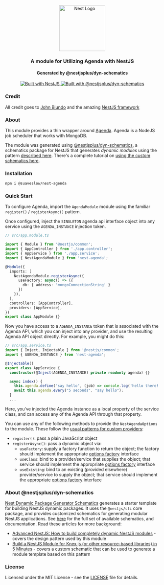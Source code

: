 <h1 align="center"></h1>

<div align="center">
  <a href="http://nestjs.com/" target="_blank">
    <img src="https://nestjs.com/img/logo_text.svg" width="150" alt="Nest Logo" />
  </a>
</div>

<h3 align="center">A module for Utilizing Agenda with NestJS</h3>
<h4 align="center">Generated by @nestjsplus/dyn-schematics</h4>

<div align="center">
  <a href="https://nestjs.com" target="_blank">
    <img src="https://img.shields.io/badge/built%20with-NestJs-red.svg" alt="Built with NestJS">
  </a>
  <a href="https://github.com/nestjsplus/dyn-schematics">
    <img src="https://img.shields.io/badge/Built%20with-%40nestjsplus%2Fdyn--schematics-brightgreen" alt="Built with @nestjsplus/dyn-schematics">
  </a>
</div>

### Credit
All credit goes to [John Biundo](https://github.com/johnbiundo) and the amazing [NestJS framework](https://nestjs.com/)

### About

This module provides a thin wrapper around [Agenda](https://github.com/agenda/agenda). Agenda is a NodeJS job scheduler that works with MongoDB.

The module was generated using [@nestjsplus/dyn-schematics](https://github.com/nestjsplus/dyn-schematics), a schematics package for NestJS that generates *dynamic modules* using the pattern [described here](https://dev.to/nestjs/advanced-nestjs-how-to-build-completely-dynamic-nestjs-modules-1370). There's a complete tutorial on [using the custom schematics here](https://dev.to/nestjs/build-a-nestjs-module-for-knex-js-or-other-resource-based-libraries-in-5-minutes-12an).

### Installation

```bash
npm i @suaveslow/nest-agenda
```

### Quick Start

To configure Agenda, import the `AgendaModule` module using the familiar `register()` / `registerAsync()` pattern.

Once configured, inject the `SINGLETON` agenda api interface object into any service using the `AGENDA_INSTANCE` injection token.

```typescript
// src/app.module.ts

import { Module } from '@nestjs/common';
import { AppController } from './app.controller';
import { AppService } from './app.service';
import { NestAgendaModule } from 'nest-agenda';

@Module({
  imports: [
    NestAgendaModule.registerAsync({
      useFactory: async() => ({
        db: { address: 'mongoConnectionString' }
      })
    }),
  ],
  controllers: [AppController],
  providers: [AppService],
})
export class AppModule {}
```

Now you have access to a `AGENDA_INSTANCE` token that is associated with the Agenda API, which you can inject into any provider, and use the resulting Agenda API object directly. For example, you might do this:

```typescript
// src/app.service.ts
import { Inject, Injectable } from '@nestjs/common';
import { AGENDA_INSTANCE } from 'nest-agenda';

@Injectable()
export class AppService {
  constructor(@Inject(AGENDA_INSTANCE) private readonly agenda) {}

  async index() {
    this.agenda.define("say hello", (job) => console.log('hello there!'));
    await this.agenda.every("5 seconds", "say hello");
  }
  ...
```

Here, you've injected the Agenda instance as a local property of the service class, and can access any of the Agenda API through that property.

You can use any of the following methods to provide the `NestAgendaOptions` to the module. These follow the [usual patterns for custom providers](https://docs.nestjs.com/fundamentals/custom-providers):

- `register()`: pass a plain JavaScript object
- `registerAsync()`: pass a dynamic object via:
  - `useFactory`: supply a factory function to return the object; the factory should implement the appropriate [options factory](https://github.com/suaveslow/nest-agenda/blob/master/src/interfaces/nest-agenda-options-factory.interface.ts) interface
  - `useClass`: bind to a provider/service that supplies the object; that service should implement the appropriate [options factory](https://github.com/suaveslow/nest-agenda/blob/master/src/interfaces/nest-agenda-options-factory.interface.ts) interface
  - `useExisting`: bind to an existing (provided elsewhere) provider/service to supply the object; that service should implement the appropriate [options factory](https://github.com/suaveslow/nest-agenda/blob/master/src/interfaces/nest-agenda-options-factory.interface.ts) interface

### About @nestjsplus/dyn-schematics

[Nest Dynamic Package Generator Schematics](https://github.com/nestjsplus/dyn-schematics) generates a starter template for building NestJS dynamic packages.  It uses the `@nestjs/cli` core package, and provides customized schematics for generating modular NestJS applications.  See [here](https://github.com/nestjsplus/dyn-schematics) for the full set of available schematics, and documentation.  Read these articles for more background:

- [Advanced NestJS: How to build completely dynamic NestJS modules](https://dev.to/nestjs/advanced-nestjs-how-to-build-completely-dynamic-nestjs-modules-1370) - covers the design pattern used by this module
- [Build a NestJS Module for Knex.js (or other resource-based libraries) in 5 Minutes](https://dev.to/nestjs/build-a-nestjs-module-for-knex-js-or-other-resource-based-libraries-in-5-minutes-12an) - covers a custom schematic that can be used to generate a module template based on this pattern

### License

Licensed under the MIT License - see the [LICENSE](LICENSE) file for details.
